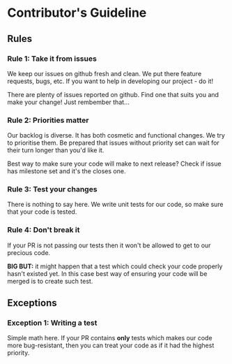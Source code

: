 # Contributor's Guideline

## Rules

### Rule 1: Take it from issues

We keep our issues on github fresh and clean. We put there feature requests, bugs, etc.
If you want to help in developing our project - do it!

There are plenty of issues reported on github. Find one that suits you and make your change! Just rembember that...

### Rule 2: Priorities matter

Our backlog is diverse. It has both cosmetic and functional changes. We try to prioritise them.
Be prepared that issues without priority set can wait for their turn longer than you'd like it.

Best way to make sure your code will make to next release? Check if issue has milestone set and it's the closes one.

### Rule 3: Test your changes

There is nothing to say here. We write unit tests for our code, so make sure that your code is tested.

### Rule 4: Don't break it

If your PR is not passing our tests then it won't be allowed to get to our precious code.

**BIG BUT:** it might happen that a test which could check your code properly hasn't existed yet.
In this case best way of ensuring your code will be merged is to create such test.

## Exceptions

### Exception 1: Writing a test

Simple math here. If your PR contains **only** tests which makes our code more bug-resistant,
then you can treat your code as if it had the highest priority.

